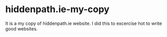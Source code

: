 # hiddenpath.ie-my-copy
It is a my copy of hiddenpath.ie website. I did this to excercise hot to write good websites.
